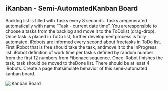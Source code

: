 ## iKanban​ ​-​ ​Semi-Automated​ ​Kanban​ ​Board

Backlog ​list ​is ​filled ​with ​Tasks ​every ​8 ​seconds.
Tasks ​are ​generated ​automatically ​with ​name ​“Task ​- ​current ​date ​time”.
You ​are ​responsible ​to ​choose ​a ​tasks ​from ​the ​backlog ​and ​move ​it ​to ​the ​ToDo ​list ​(drag-drop).
Once ​task ​is ​placed ​in ​ToDo ​list, ​further ​development ​process ​is ​fully ​automated.
iRobots ​are ​informed ​every ​second ​about ​free ​tasks ​in ​ToDo ​list.
First ​iRobot ​that ​is ​free ​should ​take ​the ​task, ​and ​move ​it ​to ​the ​InProgress ​list.
iRobot ​definition ​of ​work ​time ​per ​task ​is ​defined ​by ​random ​number ​from ​the ​first ​12 ​numbers ​from ​Fibonacci ​sequence.
Once ​iRobot ​finishes ​the ​task, ​task ​should ​be ​moved ​to ​the ​Done ​list.
There ​should ​be ​at ​least ​4 ​iRobots.
Create ​a ​page ​that ​simulate ​behavior ​of ​this ​semi-automated ​kanban ​board.

![iKanban Board](http://boutsourcing.github.io/images/tasks/front/ikanban/IKanbanBoard.png)
